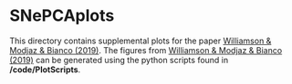 # SNePCAplots


This directory contains supplemental plots for the paper [Williamson & Modjaz & Bianco (2019)](https://arxiv.org/abs/1903.06815). The figures from [Williamson & Modjaz & Bianco (2019)](https://arxiv.org/abs/1903.06815) can be generated using the python scripts found in <b>/code/PlotScripts</b>. 

